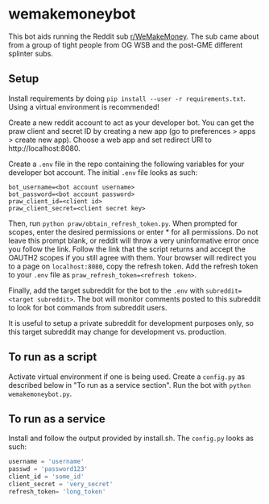 # wemakemoneybot

This bot aids running the Reddit sub [r/WeMakeMoney](https://www.reddit.com/r/WeMakeMoney/).
The sub came about from a group of tight people from OG WSB and the post-GME different splinter subs.

## Setup

Install requirements by doing `pip install --user -r requirements.txt`.
Using a virtual environment is recommended!

Create a new reddit account to act as your developer bot.
You can get the praw client and secret ID by creating a new app (go to preferences > apps > create new app).
Choose a web app and set redirect URI to http://localhost:8080.

Create a `.env` file in the repo containing the following variables for your developer bot account.
The initial `.env` file looks as such:
```
bot_username=<bot account username>
bot_password=<bot account password>
praw_client_id=<client id>
praw_client_secret=<client secret key>
```

Then, run `python praw/obtain_refresh_token.py`.
When prompted for scopes, enter the desired permissions or enter * for all permissions.
Do not leave this prompt blank, or reddit will throw a very uninformative error once you follow the link.
Follow the link that the script returns and accept the OAUTH2 scopes if you still agree with them.
Your browser will redirect you to a page on `localhost:8080`, copy the refresh token.
Add the refresh token to your `.env` file as `praw_refresh_token=<refresh token>`.

Finally, add the target subreddit for the bot to the `.env` with `subreddit=<target subreddit>`.
The bot will monitor comments posted to this subreddit to look for bot commands from subreddit users.

It is useful to setup a private subreddit for development purposes only, so this target subreddit may change for development vs. production.

## To run as a script

Activate virtual environment if one is being used.
Create a `config.py` as described below in "To run as a service section".
Run the bot with `python wemakemoneybot.py`.

## To run as a service

Install and follow the output provided by install.sh.
The `config.py` looks as such:
```python
username = 'username'
passwd = 'password123'
client_id = 'some_id'
client_secret = 'very_secret'
refresh_token= 'long_token'
```